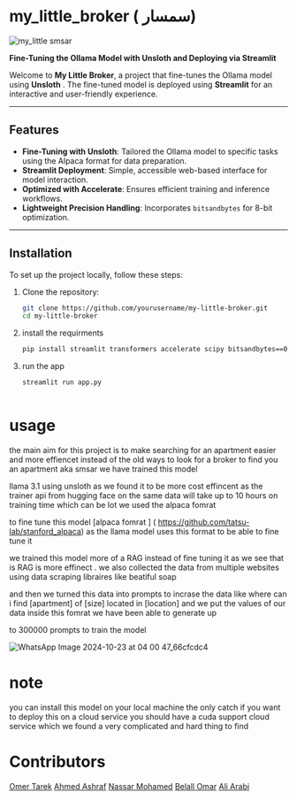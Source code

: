 # my_little_broker ( سمسار)
![my_little smsar](https://github.com/user-attachments/assets/ef04a61b-ceca-4157-87a5-e0acb3fd25c0)

**Fine-Tuning the Ollama Model with Unsloth and Deploying via Streamlit**  

Welcome to **My Little Broker**, a project that fine-tunes the Ollama model using **Unsloth** . The fine-tuned model is deployed using **Streamlit** for an interactive and user-friendly experience.

---

## Features  

- **Fine-Tuning with Unsloth**: Tailored the Ollama model to specific tasks using the Alpaca format for data preparation.  
- **Streamlit Deployment**: Simple, accessible web-based interface for model interaction.  
- **Optimized with Accelerate**: Ensures efficient training and inference workflows.  
- **Lightweight Precision Handling**: Incorporates `bitsandbytes` for 8-bit optimization.  

---

## Installation  

To set up the project locally, follow these steps:  

1. Clone the repository:  
   ```bash  
   git clone https://github.com/yourusername/my-little-broker.git  
   cd my-little-broker  

2. install the requirments
   ```bash
   pip install streamlit transformers accelerate scipy bitsandbytes==0.40.0 torch torchvision torchaudio peft  
3. run the app
   ```bash
   streamlit run app.py



# usage 

the main aim for this project is to make searching for an apartment easier and more effiencet instead of the old ways to look for a broker to find you an apartment aka smsar we have trained this model 

llama 3.1 using unsloth as we found it to be more cost effincent as the trainer api from hugging face on the same data will take up to 10 hours on training time which can be lot we used the alpaca fomrat 

to fine tune this model [alpaca fomrat ] ( https://github.com/tatsu-lab/stanford_alpaca) as the llama model uses this format to be able to fine tune it 

we trained this model more of a RAG instead of fine tuning it as we see that is RAG is more effinect . we also collected the data from multiple websites using data scraping libraires like beatiful soap

and then we turned this data into prompts to incrase the data like where can i find [apartment] of [size] located in [location] and we put the values of our data inside this fomrat we have been able to generate up 

to 300000 prompts to train the model 

![WhatsApp Image 2024-10-23 at 04 00 47_66cfcdc4](https://github.com/user-attachments/assets/f8ec9e62-d0ab-4a60-93af-ecdc3cc38fec)


# note

you can install this model on your local machine the only catch if you want to deploy this on a cloud service you should have a cuda support cloud service which we found a very complicated 
and hard thing to find 

# Contributors
[Omer Tarek](https://github.com/omartarek000)
[Ahmed Ashraf](https://github.com/Ashraf1625)
[Nassar Mohamed](https://github.com/NaMN21)
[Belall Omar]()
[Ali Arabi](https://github.com/AliArabi55/AliArabi55)
